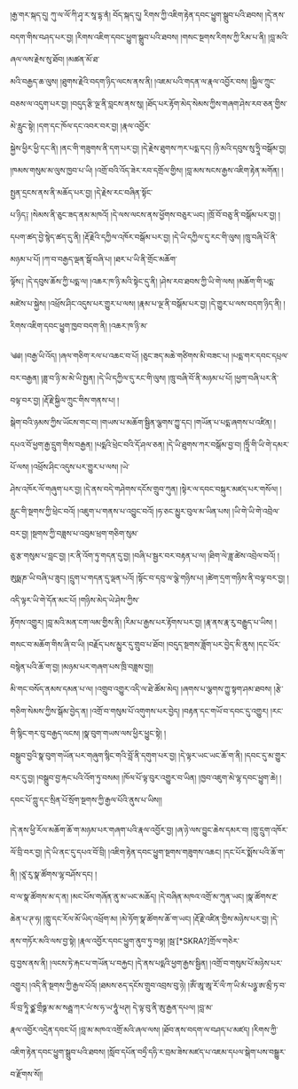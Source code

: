 ﻿  
།རྒྱ་གར་སྐད་དུ། ཀུ་ལ་ལོ་ཀི་ཤྭ་ར་སཱ་དྷ་ནཾ། བོད་སྐད་དུ། རིགས་ཀྱི་འཇིག་རྟེན་དབང་ཕྱུག་སྒྲུབ་པའི་ཐབས། །དེ་ནས་བདག་གིས་བཤད་པར་བྱ། །རིགས་འཇིག་དབང་ཕྱུག་སྒྲུབ་པའི་ཐབས། །གསང་སྔགས་རིགས་ཀྱི་རིམ་པ་ནི། །བླ་མའི་ཞལ་ལས་རྗེས་སུ་ཐོབ། །མཚན་མོ་ཐ་  
མའི་བརྒྱད་ཆ་ལུས། །ཐུགས་རྗེའི་བདག་ཉིད་ལངས་ནས་ནི། །འཇམ་པའི་གདན་ལ་རྣལ་འབྱོར་བས། །སྐྱིལ་ཀྲུང་བཅས་ལ་འདུག་པར་བྱ། །བདུད་རྩི་ལྔ་ནི་བླངས་ནས་སུ། །ཐོད་པར་རྟོག་མེད་སེམས་ཀྱིས་གཞག་ཤེས་རབ་ཅན་གྱིས་མེ་རླུང་སྟེ། །དག་དང་ཁོལ་དང་འབར་བར་བྱ། །རྣལ་འབྱོར་  
སྐྱེས་ཕྱིར་ཕྱི་དང་ནི། །ནང་གི་གཟུགས་ནི་དག་པར་བྱ། །དེ་རྗེས་ཐུགས་ཀར་པདྨ་དང། །ཉི་མའི་དབུས་སུ་ཧྲཱི་བསྒོམ་བྱ། །ཁམས་གསུམ་མ་ལུས་ཁྱབ་པ་ཡི། །འགྲོ་བའི་འོད་ཟེར་རབ་དགྲོལ་གྱིས། །བླ་མས་སངས་རྒྱས་འཇིག་རྟེན་མགོན། །སྤྱན་དྲངས་ནས་ནི་མཆོད་པར་བྱ། །དེ་རྗེས་རང་བཞིན་སྟོང་  
པ་ཉིད༑ །སེམས་ནི་ཅུང་ཟད་ནམ་མཁའོ། །དེ་ལས་ལངས་ནས་ཕྱོགས་བཅུར་ཡང། །ཁྲོ་བོ་བཅུ་ནི་བསྒོམ་པར་བྱ། །དཔག་ཚད་བྱེ་སྙེད་ཚད་དུ་ནི། །རྡོ་རྗེའི་དཀྱིལ་འཁོར་བསྒོམ་པར་བྱ། །དེ་ཡི་དཀྱིལ་དུ་རང་གི་ལུས། །ཁྲུ་བཞི་པོ་ནི་མཉམ་པ་པོ། །ཀ་བ་བརྒྱད་ལྡན་སྒོ་བཞི་པ། །ཐར་པ་ཡི་ནི་གྲོང་མཆོག་  
ལྟོས༑ །དེ་དབུས་ཆོས་ཀྱི་པདྨ་ལ། །འཆར་ཁ་ཉི་མའི་སྟེང་དུ་ནི། །ཤེས་རབ་ཐབས་ཀྱི་ཡི་གེ་ལས། །མཆོག་གི་པདྨ་མཛེས་པ་སྐྱེས། །འཕྲོས་ཤིང་འདུས་པར་གྱུར་པ་ལས། །རྣམ་པ་ལྔ་ནི་བསྒོམ་པར་བྱ། །དེ་གྱུར་པ་ལས་བདག་ཉིད་ནི། །རིགས་འཇིག་དབང་ཕྱུག་ཁྱབ་བདག་ནི། །འཆར་ཁ་ཉི་མ་  
  
༄༅། །བརྒྱ་ཡི་འོད། །ཞལ་གཅིག་རལ་པ་འཆང་བ་པོ། །ཅུང་ཟད་མཆེ་གཙིགས་མི་བཟང་པ། །པདྨ་གར་དབང་དཔྲལ་བར་བརྒྱན། །ཟླ་བ་ཉི་མ་མེ་ཡི་སྤྱན། །དེ་ཡི་དཀྱིལ་དུ་རང་གི་ལུས། །ཁྲུ་བཞི་བོ་ནི་མཉམ་པ་པོ། །ཕྱག་བཞི་པར་ནི་བལྟ་བར་བྱ། །རྡོ་རྗེ་སྐྱིལ་ཀྲུང་གིས་གནས་པ། །  
སྒེག་བའི་ཉམས་ཀྱིས་ཡོངས་གང་བ། །གཡས་པ་མཆོག་སྦྱིན་ལྕགས་ཀྱུ་དང། །གཡོན་པ་པདྨ་ཞགས་པ་འཛིན། །དཔའ་བོ་ཕྱག་རྒྱ་དྲུག་གིས་བརྒྱན། །པདྨའི་ཕྲེང་བའི་དོ་ཤལ་ཅན། །དེ་ཡི་ཐུགས་ཀར་བསྒོམ་བྱ་བ། །ཧྲཱིཾ་གི་ཡི་གེ་དམར་པོ་ལས། །འཕྲོས་ཤིང་འདུས་པར་གྱུར་པ་ལས། །ཡེ་  
ཤེས་འཁོར་ལོ་གཞུག་པར་བྱ། །དེ་ནས་བདེ་གཤེགས་དངོས་གྲུབ་ཀུན། །སྟེར་ལ་དབང་བསྐུར་མཛད་པར་གསོལ། །རླུང་གི་སྔགས་ཀྱི་ཕྲེང་བའོ། །འཇུག་པ་གནས་པ་འབྱུང་བའོ། །ཧ་ཅང་མྱུར་བུལ་མ་ཡིན་པས། །ཡི་གེ་ཡི་གེ་འབྲེལ་བར་བྱ། །སྔགས་ཀྱི་བཟླས་པ་འབུམ་ཕྲག་གཅིག་སུམ་  
ཅུ་རྩ་གསུམ་པ་བླང་བྱ། །ར་ནི་འོག་ཏུ་གདན་དུ་བྱ། །བཞི་པ་སྦྱར་བར་བརྟན་པ་ལ། །ཐིག་ལེ་ཟླ་ཚེས་འབྲེལ་བའོ། །ཨུཥྨ་ཎ་ཡི་བཞི་པ་ཟུང། །དྲུག་པ་གདན་དུ་ལྡན་པའོ། །སྟོང་བ་དབུ་ལ་ལྕེ་གཉིས་པ། །ཚེག་དྲག་གཉིས་ནི་བལྟ་བར་བྱ། །འདི་ལྟར་ཡི་གེ་དོན་མང་པོ། །གཉིས་མེད་ཡེ་ཤེས་ཀྱིས་  
རྟོགས་འགྱུར། །བླ་མའི་མན་ངག་ལམ་གྱིས་ནི། །རིམ་པ་རྒྱས་པར་རྟོགས་པར་བྱ། །རྣ་ནས་རྣ་རུ་བརྒྱུད་པ་ཡིས། །གསང་བ་མཆོག་གིས་ཞི་བ་ཡི། །བརྗོད་པས་མྱུར་དུ་གྲུབ་པ་ཐོབ། །བདུད་སྔགས་ཟློག་པར་བྱེད་མི་ནུས། །དང་པོར་བསྙེན་པའི་ཆོ་ག་བྱ། །མཉམ་པར་གཞག་པས་ཁྲི་བཟླས་བྱ།།  
མི་གང་བསོད་ནམས་དམན་པ་ལ། །འགྲུབ་འགྱུར་འདི་ལ་ཐེ་ཚོམ་མེད། །ཞགས་པ་ལྕགས་ཀྱུ་སྟག་ཤམ་ཐབས། །རྩེ་གཅིག་སེམས་ཀྱིས་སྒོམ་བྱེད་ན། །འགྲོ་བ་གསུམ་པོ་འགུགས་པར་བྱེད། །བརྟན་དང་གཡོ་བ་དབང་དུ་འགྱུར། །རང་གི་སྙིང་གར་བུ་བརྒྱད་ལངས། །སྣ་བུག་གཡས་ལས་ཕྱིར་ཕྱུང་སྟེ། །  
བསྒྲུབ་བྱའི་སྣ་བུག་གཡོན་པར་གཞུག་སྙིང་གའི་བློ་ནི་དགུག་པར་བྱ། །དེ་ལྟར་ཡང་ཡང་ཆོ་ག་ནི། །དབང་དུ་མ་གྱུར་བར་དུ་བྱ། །བསྒྲུབ་བྱ་རྐང་པའི་འོག་ཏུ་བསམ། །ཁོལ་པོ་ལྟ་བུར་འགྱུར་བ་ཡིན། །ཁྱབ་འཇུག་མེ་ལྷ་དབང་ཕྱུག་ཆེ། །དབང་པོ་ཀླུ་དང་སྲིན་པོ་སྲོག་སྔགས་ཀྱི་རྒྱལ་པོའི་ནུས་པ་ཡིས།།  
  
།དེ་ནས་ཕྱི་རོལ་མཆོག་ཆོ་ག་མཉམ་པར་གཞག་པའི་རྣལ་འབྱོར་བྱ། །ཞ་ཉེ་ལས་བྱུང་ཆེས་དམར་བ། །གྲུ་དྲུག་འཁོར་ལོ་བྲི་བར་བྱ། །དེ་ཡི་ནང་དུ་དཔའ་བོ་བྲི། །འཇིག་རྟེན་དབང་ཕྱུག་སྔགས་གཟུགས་འཆང། །དང་པོར་སྨོས་པའི་ཆོ་ག་ནི། །ཙཱ་རུ་སྣ་ཚོགས་ལྷ་བཤོས་དང། །  
བ་ལ་སྣ་ཚོགས་མ་ད་ན། །མང་པོས་གཞོན་ནུ་མ་ཡང་མཆོད། །དེ་བཞིན་མཁའ་འགྲོ་མ་ཀུན་ཡང། །སྣ་ཚོགས་རྔ་ཆེན་པ་ཊ་ཧ། །གླུ་དང་རོལ་མོ་ཡིད་འཕྲོག་མ། །མེ་ཏོག་སྣ་ཚོགས་ཆོ་ག་ཡང། །རྡོ་རྗེ་འཛིན་གྱིས་མཉེས་པར་བྱ། །དེ་ནས་གཏོར་མའི་ལས་བྱ་སྟེ། །རྣལ་འབྱོར་དབང་ཕྱུག་ནུབ་ཏུ་བལྟ། །སྦ་[*SKRA?]གྲོལ་གཅེར་  
བུ་བྱས་ནས་ནི། །ལངས་ཏེ་རྐང་པ་གཡོན་པ་བརྐྱང། །དེ་ནས་པདྨའི་ཕྱག་རྒྱས་སྦྱིན། །འགྲོ་བ་གསུམ་པོ་མཉེས་པར་འགྱུར། །འདི་ནི་སྔགས་ཀྱི་རྒྱལ་པོའོ། །ཐམས་ཅད་དངོས་གྲུབ་འབྲས་བུ་ཉེ། །ཨོཾ་ཨཱ་ཨཱ་རོ་ལྀ་ཀ་ཡི་མཾ་པཉྩ་ཨ་མྲྀ་ཏ་བ་ལིཾ་བྲ་ཏཱི་ཙྪ་གྲྀཧྞ་མ་མ་སརྦྦ་ཀར་ཡཾ་ས་ཧ་ཡ་ཧཱུཾ་ཕཊ། དེ་ལྟ་བུ་ནི་ཨུ་རྒྱན་དཔལ། །བླ་མ་  
རྣལ་འབྱོར་འདྲེན་དབང་པོ། །བླ་མ་མཁའ་འགྲོ་མའི་ཞལ་ལས། །ཐོབ་ནས་བདག་ལ་བཤད་པ་མཛད། །རིགས་ཀྱི་འཇིག་རྟེན་དབང་ཕྱུག་སྒྲུབ་པའི་ཐབས། །སློབ་དཔོན་བཧྲྀ་དཧི་ར་བྲམ་ཟེས་མཛད་པ་འཇམ་དཔལ་སྒེག་པས་བསྒྱུར་བ་རྫོགས་སོ།།  
  
  
